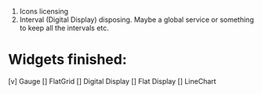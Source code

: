 1. Icons licensing
2. Interval (Digital Display) disposing. Maybe a global service or something to keep all the intervals etc.

# Widgets finished: 
[v] Gauge
[] FlatGrid
[] Digital Display
[] Flat Display
[] LineChart